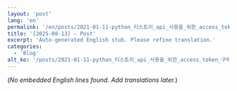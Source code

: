 ```yaml
---
layout: 'post'
lang: 'en'
permalink: '/en/posts/2021-01-11-python_티스토리_api_사용을_위한_access_token_구하기/'
title: '[2025-08-13] - Post'
excerpt: 'Auto-generated English stub. Please refine translation.'
categories:
  - 'Blog'
alt_ko: '/posts/2021-01-11-python_티스토리_api_사용을_위한_access_token_구하기/'
---
```


(*No embedded English lines found. Add translations later.*)
